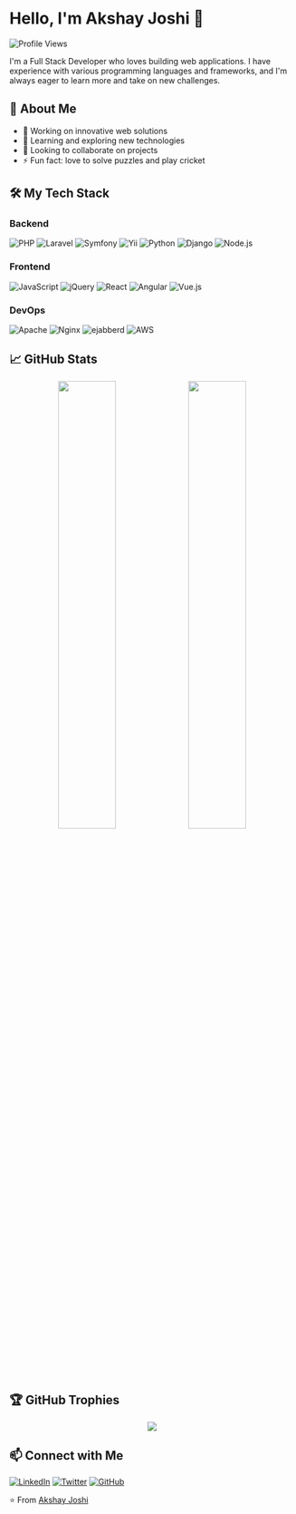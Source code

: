 # Hello, I'm Akshay Joshi 👋

![Profile Views](https://komarev.com/ghpvc/?username=akshaypjoshi&color=green)

I'm a Full Stack Developer who loves building web applications. I have experience with various programming languages and frameworks, and I'm always eager to learn more and take on new challenges.

## 🚀 About Me

- 🔭 Working on innovative web solutions
- 🌱 Learning and exploring new technologies
- 👯 Looking to collaborate on projects
- ⚡ Fun fact: love to solve puzzles and play cricket

## 🛠️ My Tech Stack

### Backend
![PHP](https://img.shields.io/badge/PHP-777BB4?style=for-the-badge&logo=php&logoColor=white)
![Laravel](https://img.shields.io/badge/Laravel-FF2D20?style=for-the-badge&logo=laravel&logoColor=white)
![Symfony](https://img.shields.io/badge/Symfony-000000?style=for-the-badge&logo=symfony&logoColor=white)
![Yii](https://img.shields.io/badge/Yii-FF3E00?style=for-the-badge&logo=yii&logoColor=white)
![Python](https://img.shields.io/badge/Python-3776AB?style=for-the-badge&logo=python&logoColor=white)
![Django](https://img.shields.io/badge/Django-092E20?style=for-the-badge&logo=django&logoColor=white)
![Node.js](https://img.shields.io/badge/Node.js-339933?style=for-the-badge&logo=nodedotjs&logoColor=white)

### Frontend
![JavaScript](https://img.shields.io/badge/JavaScript-F7DF1E?style=for-the-badge&logo=javascript&logoColor=black)
![jQuery](https://img.shields.io/badge/jQuery-0769AD?style=for-the-badge&logo=jquery&logoColor=white)
![React](https://img.shields.io/badge/React-61DAFB?style=for-the-badge&logo=react&logoColor=black)
![Angular](https://img.shields.io/badge/Angular-DD0031?style=for-the-badge&logo=angular&logoColor=white)
![Vue.js](https://img.shields.io/badge/Vue.js-4FC08D?style=for-the-badge&logo=vuejs&logoColor=white)

### DevOps
![Apache](https://img.shields.io/badge/Apache-D22128?style=for-the-badge&logo=apache&logoColor=white)
![Nginx](https://img.shields.io/badge/Nginx-009639?style=for-the-badge&logo=nginx&logoColor=white)
![ejabberd](https://img.shields.io/badge/ejabberd-0078D4?style=for-the-badge&logo=ejabberd&logoColor=white)
![AWS](https://img.shields.io/badge/AWS-232F3E?style=for-the-badge&logo=amazon-aws&logoColor=white)

## 📈 GitHub Stats

<p align="center">
  <img width="45%" src="https://github-readme-stats.vercel.app/api?username=akshaypjoshi&show_icons=true&theme=radical" />
  <img width="45%" src="https://github-readme-streak-stats.herokuapp.com/?user=akshaypjoshi&theme=radical" />
</p>

## 🏆 GitHub Trophies

<p align="center">
  <img src="https://github-profile-trophy.vercel.app/?username=akshaypjoshi&theme=onedark&no-frame=true&row=1&column=6" />
</p>

## 📫 Connect with Me

[![LinkedIn](https://img.shields.io/badge/LinkedIn-0077B5?style=for-the-badge&logo=linkedin&logoColor=white)](https://www.linkedin.com/in/akshaypjoshi)
[![Twitter](https://img.shields.io/badge/Twitter-1DA1F2?style=for-the-badge&logo=twitter&logoColor=white)](https://x.com/Akshaypjoshi)
[![GitHub](https://img.shields.io/badge/GitHub-100000?style=for-the-badge&logo=github&logoColor=white)](https://github.com/akshaypjoshi)


⭐️ From [Akshay Joshi](https://github.com/akshaypjoshi)
